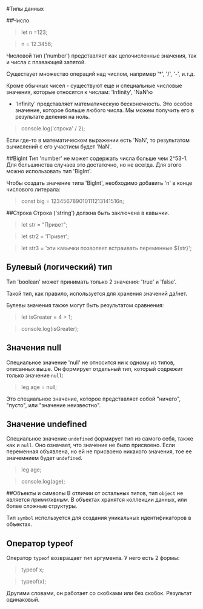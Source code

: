 #Типы данных

##Число
>let n =123;

>n = 12.3456;

Числовой тип ('number') представляет как целочисленные значения, так и числа с плавающей запятой.

Существует множество операций над числом, например '*', '/', '-', и.т.д.

Кроме обычных чисел - существуют еще и специальные числовые значения, которые относятся к числам: 'Infinity', 'NaN'ю

* 'Infinity' представляет математическую бесконечность. Это особое значение, которое больше любого числа.
Мы можем получить его в результате деления на ноль.
> console.log('строка' / 2);

Если где-то в математическом выражении есть 'NaN', то результатом вычислений с его участием будет 'NaN'.

##BigInt
Тип 'number' не может содержать числа больше чем 2^53-1. Для большинства случаев это достаточно, но не всегда.
Для этого можно использовать тип 'BigInt'.

Чтобы создать значение типа 'BigInt', необходимо добавить 'n' в конце числового литерала:
> const big = 123456789010111213141516n;

##Строка
Строка ('string') должна быть заключена в кавычки.
>let str = "Привет";

>let str2 = 'Привет';

>let str3 = \'эти кавычки позволяет встраивать переменные ${str}\';

## Булевый (логический) тип
Тип 'boolean' может принимать только 2 значения: 'true' и 'false'.

Такой тип, как правило, используется для хранения значений да/нет.

Булевы значения также могут быть результатом сравнения:
> let isGreater = 4 \> 1;

>console.log(isGreater);

## Значения null
Специальное значение 'null' не относится ни к одному из типов, описанных выше. Он формирует отдельный тип, который содрежит только значение `null`:
> leg age = null;

Это специальное значение, которое представляет собой "ничего", "пусто", или "значение неизвестно".

## Значение undefined
Специальное значение `undefined` формирует тип из самого себя, также как и `null`.
Оно означает, что значение не было присвоено. Если переменная объявлена, но ей не присвоено никакого значения, тое ее значемнием будет `undefined`.
> leg age;

> console.log(age);

##Объекты и символы
В отличии от остальных типов, тип `object` не является *примитивным*. В объектах хранятся коллекции данных, или более сложные структуры.

Тип `symbol` используется для создания уникальных идентификаторов в объектах.

## Оператор typeof
Оператор `typeof` возвращает тип аргумента. У него есть 2 формы:
> typeof x;

>typeof(x);

Другими словами, он работает со скобками или без скобок. Результат одинаковый.
> 
